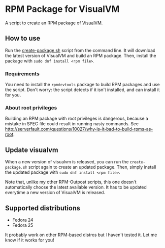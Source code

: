# RPM Package for VisualVM
A script to create an RPM package of [VisualVM](https://visualvm.github.io/).

## How to use
Run the [create-package.sh](https://github.com/RPM-Outpost/visualvm/blob/master/create-package.sh) script from the command line.
It will download the latest version of VisualVM and build an RPM package.
Then, install the package with `sudo dnf install <rpm file>`.

### Requirements
You need to install the `rpmdevtools` package to build RPM packages and use the script.
Don't worry: the script detects if it isn't installed, and can install it for you.

### About root privileges
Building an RPM package with root privileges is dangerous, because a mistake in SPEC file could result in running nasty commands.
See http://serverfault.com/questions/10027/why-is-it-bad-to-build-rpms-as-root.

## Update visualvm
When a new version of visualvm is released, you can run the `create-package.sh` script again to create an updated package.
Then, simply install the updated package with `sudo dnf install <rpm file>`.  

Note that, unlike my other RPM-Outpost scripts, this one doesn't automatically choose the latest available version.
It has to be updated everytime a new version of VisualVM is released.

## Supported distributions
- Fedora 24
- Fedora 25

It probably work on other RPM-based distros but I haven't tested it. Let me know if it works for you!
